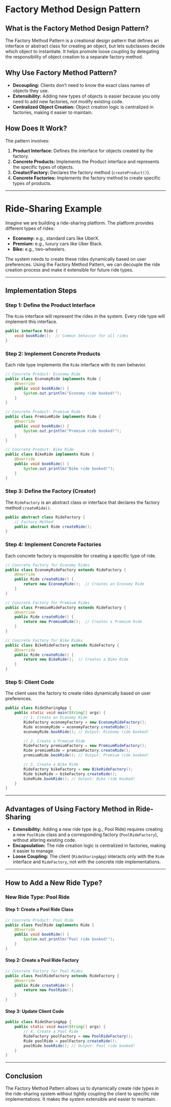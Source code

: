 # Factory Method Design Pattern

## What is the Factory Method Design Pattern?
The Factory Method Pattern is a creational design pattern that defines an interface or abstract class for creating an object, but lets subclasses decide which object to instantiate. It helps promote loose coupling by delegating the responsibility of object creation to a separate factory method.

## Why Use Factory Method Pattern?
- **Decoupling:** Clients don’t need to know the exact class names of objects they use.
- **Extensibility:** Adding new types of objects is easier because you only need to add new factories, not modify existing code.
- **Centralized Object Creation:** Object creation logic is centralized in factories, making it easier to maintain.

## How Does It Work?
The pattern involves:

1. **Product Interface:** Defines the interface for objects created by the factory.
2. **Concrete Products:** Implements the Product interface and represents the specific types of objects.
3. **Creator/Factory:** Declares the factory method (`createProduct()`).
4. **Concrete Factories:** Implements the factory method to create specific types of products.

---

# Ride-Sharing Example

Imagine we are building a ride-sharing platform. The platform provides different types of rides:

- **Economy:** e.g., standard cars like UberX.
- **Premium:** e.g., luxury cars like Uber Black.
- **Bike:** e.g., two-wheelers.

The system needs to create these rides dynamically based on user preferences. Using the Factory Method Pattern, we can decouple the ride creation process and make it extensible for future ride types.

---

## Implementation Steps

### Step 1: Define the Product Interface
The `Ride` interface will represent the rides in the system. Every ride type will implement this interface.

```java
public interface Ride {
    void bookRide();  // Common behavior for all rides
}
```

### Step 2: Implement Concrete Products
Each ride type implements the `Ride` interface with its own behavior.

```java
// Concrete Product: Economy Ride
public class EconomyRide implements Ride {
    @Override
    public void bookRide() {
        System.out.println("Economy ride booked!");
    }
}

// Concrete Product: Premium Ride
public class PremiumRide implements Ride {
    @Override
    public void bookRide() {
        System.out.println("Premium ride booked!");
    }
}

// Concrete Product: Bike Ride
public class BikeRide implements Ride {
    @Override
    public void bookRide() {
        System.out.println("Bike ride booked!");
    }
}
```

### Step 3: Define the Factory (Creator)
The `RideFactory` is an abstract class or interface that declares the factory method `createRide()`.

```java
public abstract class RideFactory {
    // Factory Method
    public abstract Ride createRide();
}
```

### Step 4: Implement Concrete Factories
Each concrete factory is responsible for creating a specific type of ride.

```java
// Concrete Factory for Economy Rides
public class EconomyRideFactory extends RideFactory {
    @Override
    public Ride createRide() {
        return new EconomyRide();  // Creates an Economy Ride
    }
}

// Concrete Factory for Premium Rides
public class PremiumRideFactory extends RideFactory {
    @Override
    public Ride createRide() {
        return new PremiumRide();  // Creates a Premium Ride
    }
}

// Concrete Factory for Bike Rides
public class BikeRideFactory extends RideFactory {
    @Override
    public Ride createRide() {
        return new BikeRide();  // Creates a Bike Ride
    }
}
```

### Step 5: Client Code
The client uses the factory to create rides dynamically based on user preferences.

```java
public class RideSharingApp {
    public static void main(String[] args) {
        // 1. Create an Economy Ride
        RideFactory economyFactory = new EconomyRideFactory();
        Ride economyRide = economyFactory.createRide();
        economyRide.bookRide(); // Output: Economy ride booked!

        // 2. Create a Premium Ride
        RideFactory premiumFactory = new PremiumRideFactory();
        Ride premiumRide = premiumFactory.createRide();
        premiumRide.bookRide(); // Output: Premium ride booked!

        // 3. Create a Bike Ride
        RideFactory bikeFactory = new BikeRideFactory();
        Ride bikeRide = bikeFactory.createRide();
        bikeRide.bookRide(); // Output: Bike ride booked!
    }
}
```

---

## Advantages of Using Factory Method in Ride-Sharing
- **Extensibility:** Adding a new ride type (e.g., Pool Ride) requires creating a new `PoolRide` class and a corresponding factory (`PoolRideFactory`), without altering existing code.
- **Encapsulation:** The ride creation logic is centralized in factories, making it easier to manage.
- **Loose Coupling:** The client (`RideSharingApp`) interacts only with the `Ride` interface and `RideFactory`, not with the concrete ride implementations.

---

## How to Add a New Ride Type?

### New Ride Type: Pool Ride

#### Step 1: Create a Pool Ride Class
```java
// Concrete Product: Pool Ride
public class PoolRide implements Ride {
    @Override
    public void bookRide() {
        System.out.println("Pool ride booked!");
    }
}
```

#### Step 2: Create a Pool Ride Factory
```java
// Concrete Factory for Pool Rides
public class PoolRideFactory extends RideFactory {
    @Override
    public Ride createRide() {
        return new PoolRide();
    }
}
```

#### Step 3: Update Client Code
```java
public class RideSharingApp {
    public static void main(String[] args) {
        // 4. Create a Pool Ride
        RideFactory poolFactory = new PoolRideFactory();
        Ride poolRide = poolFactory.createRide();
        poolRide.bookRide(); // Output: Pool ride booked!
    }
}
```

---

## Conclusion
The Factory Method Pattern allows us to dynamically create ride types in the ride-sharing system without tightly coupling the client to specific ride implementations. It makes the system extensible and easier to maintain.
